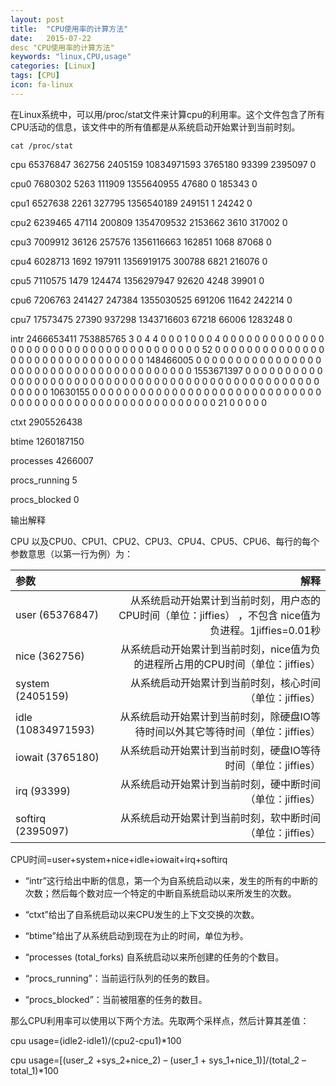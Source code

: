 ```yaml
---
layout: post
title:  "CPU使用率的计算方法"
date:   2015-07-22
desc "CPU使用率的计算方法"
keywords: "linux,CPU,usage"
categories: [Linux]
tags: [CPU]
icon: fa-linux
---
```


在Linux系统中，可以用/proc/stat文件来计算cpu的利用率。这个文件包含了所有CPU活动的信息，该文件中的所有值都是从系统启动开始累计到当前时刻。

```
cat /proc/stat
```

cpu 65376847 362756 2405159 10834971593 3765180 93399 2395097 0

cpu0 7680302 5263 111909 1355640955 47680 0 185343 0

cpu1 6527638 2261 327795 1356540189 249151 1 24242 0

cpu2 6239465 47114 200809 1354709532 2153662 3610 317002 0

cpu3 7009912 36126 257576 1356116663 162851 1068 87068 0

cpu4 6028713 1692 197911 1356919175 300788 6821 216076 0

cpu5 7110575 1479 124474 1356297947 92620 4248 39901 0

cpu6 7206763 241427 247384 1355030525 691206 11642 242214 0

cpu7 17573475 27390 937298 1343716603 67218 66006 1283248 0

intr 2466653411 753885765 3 0 4 4 0 0 0 1 0 0 0 4 0 0 0 0 0 0 0 0 0 0 0 0 0 0 0 0 0 0 0 0 0 0 0 0 0 0 0 0 0 0 0 0 0 0 0 0 0 52 0 0 0 0 0 0 0 0 0 0 0 0 0 0 0 0 0 0 0 0 0 0 0 0 0 0 0 0 0 0 0 148466005 0 0 0 0 0 0 0 0 0 0 0 0 0 0 0 0 0 0 0 0 0 0 0 0 0 0 0 0 0 0 0 0 0 0 0 0 0 0 0 1553671397 0 0 0 0 0 0 0 0 0 0 0 0 0 0 0 0 0 0 0 0 0 0 0 0 0 0 0 0 0 0 0 0 0 0 0 0 0 0 0 0 0 0 0 0 0 0 0 0 0 0 0 0 0 0 10630155 0 0 0 0 0 0 0 0 0 0 0 0 0 0 0 0 0 0 0 0 0 0 0 0 0 0 0 0 0 0 0 0 0 0 0 0 0 0 0 0 0 0 0 0 0 0 0 0 0 0 0 0 0 0 0 21 0 0 0 0 0

ctxt 2905526438

btime 1260187150

processes 4266007

procs_running 5

procs_blocked 0

输出解释

CPU 以及CPU0、CPU1、CPU2、CPU3、CPU4、CPU5、CPU6、每行的每个参数意思（以第一行为例）为：

| 参数 | 解释 |
|:---- |----:|
| user (65376847) | 从系统启动开始累计到当前时刻，用户态的CPU时间（单位：jiffies） ，不包含 nice值为负进程。1jiffies=0.01秒 |
| nice (362756) | 从系统启动开始累计到当前时刻，nice值为负的进程所占用的CPU时间（单位：jiffies） |
| system (2405159) | 从系统启动开始累计到当前时刻，核心时间（单位：jiffies） |
| idle (10834971593) | 从系统启动开始累计到当前时刻，除硬盘IO等待时间以外其它等待时间（单位：jiffies） |
| iowait (3765180) | 从系统启动开始累计到当前时刻，硬盘IO等待时间（单位：jiffies） |
| irq (93399) | 从系统启动开始累计到当前时刻，硬中断时间（单位：jiffies） |
| softirq (2395097) | 从系统启动开始累计到当前时刻，软中断时间（单位：jiffies） |

CPU时间=user+system+nice+idle+iowait+irq+softirq

* “intr”这行给出中断的信息，第一个为自系统启动以来，发生的所有的中断的次数；然后每个数对应一个特定的中断自系统启动以来所发生的次数。

* “ctxt”给出了自系统启动以来CPU发生的上下文交换的次数。

* “btime”给出了从系统启动到现在为止的时间，单位为秒。

* “processes (total_forks) 自系统启动以来所创建的任务的个数目。

* “procs_running”：当前运行队列的任务的数目。

* “procs_blocked”：当前被阻塞的任务的数目。

那么CPU利用率可以使用以下两个方法。先取两个采样点，然后计算其差值：

cpu usage=(idle2-idle1)/(cpu2-cpu1)*100

cpu usage=[(user_2 +sys_2+nice_2) – (user_1 + sys_1+nice_1)]/(total_2 – total_1)*100